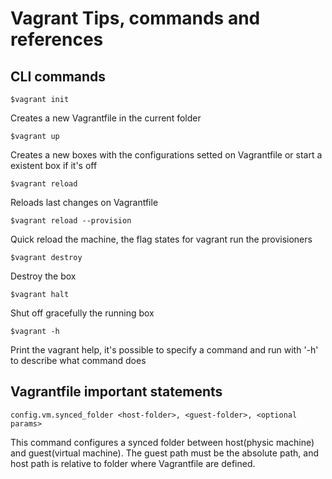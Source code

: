# Vagrant Tips, commands and references

## CLI commands  
    $vagrant init  

Creates a new Vagrantfile in the current folder  

    $vagrant up  
    
Creates a new boxes with the configurations setted on Vagrantfile or start a existent box if it's off  

    $vagrant reload  
    
Reloads last changes on Vagrantfile  

    $vagrant reload --provision  
    
Quick reload the machine, the flag states for vagrant run the provisioners  

    $vagrant destroy  
    
Destroy the box  

    $vagrant halt  
    
Shut off gracefully the running box  
  
    $vagrant -h  
    
Print the vagrant help, it's possible to specify a command and run with '-h' to describe what command does

## Vagrantfile important statements

    config.vm.synced_folder <host-folder>, <guest-folder>, <optional params>  
    
This command configures a synced folder between host(physic machine) and guest(virtual machine). The guest 
path must be the absolute path, and host path is relative to folder where Vagrantfile are defined.